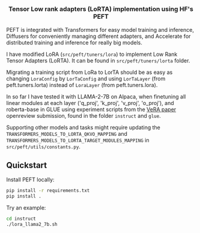 <!---
Copyright 2023 The HuggingFace Team. All rights reserved.

Licensed under the Apache License, Version 2.0 (the "License");
you may not use this file except in compliance with the License.
You may obtain a copy of the License at

    http://www.apache.org/licenses/LICENSE-2.0

Unless required by applicable law or agreed to in writing, software
distributed under the License is distributed on an "AS IS" BASIS,
WITHOUT WARRANTIES OR CONDITIONS OF ANY KIND, either express or implied.
See the License for the specific language governing permissions and
limitations under the License.
-->

<h1 align="center"> <p LoRTA 🤗 PEFT</p></h1>
<h3 align="center">
    <p> Tensor Low rank adapters (LoRTA) implementation using HF's PEFT</p>
</h3>

PEFT is integrated with Transformers for easy model training and inference, Diffusers for conveniently managing different adapters, and Accelerate for distributed training and inference for really big models.

I have modified LoRA (`src/peft/tuners/lora`) to implement Low Rank Tensor Adapters (LoRTA). It can be found in `src/peft/tuners/lorta` folder.

Migrating a training script from LoRa to LorTA should be as easy as changing `LoraConfig` by `LorTaConfig` and using 
`LorTaLayer` (from peft.tuners.lorta) instead of `LoraLayer` (from peft.tuners.lora).

In so far I have tested it with LLAMA-2-7B on Alpaca, when finetuning all linear modules at each layer ('q_proj', 'k_proj', 'v_proj', 'o_proj'), and roberta-base in GLUE using experiment scripts from the [VeRA paper](https://arxiv.org/abs/2310.11454) openreview submission, found in the folder `instruct` and `glue`.

Supporting other models and tasks might require updating the `TRANSFORMERS_MODELS_TO_LORTA_QKVO_MAPPING` and `TRANSFORMERS_MODELS_TO_LORTA_TARGET_MODULES_MAPPING` in `src/peft/utils/constants.py`.

## Quickstart

Install PEFT locally:

```bash
pip install -r requirements.txt
pip install .
```

Try an example:
    
```bash
cd instruct
./lora_llama2_7b.sh
```

